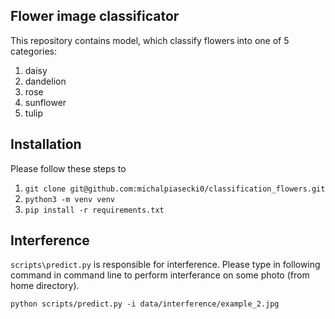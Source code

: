 ## Flower image classificator



This repository contains model, which classify flowers into one of 5 categories:
1. daisy
2. dandelion
3. rose
4. sunflower
5. tulip


## Installation

Please follow these steps to 

1. `git clone git@github.com:michalpiasecki0/classification_flowers.git`
2. `python3 -m venv venv`
3. `pip install -r requirements.txt`


## Interference

`scripts\predict.py` is responsible for interference.
Please type in following command in command line to perform interferance on some photo (from home directory).

`python scripts/predict.py -i data/interference/example_2.jpg`

